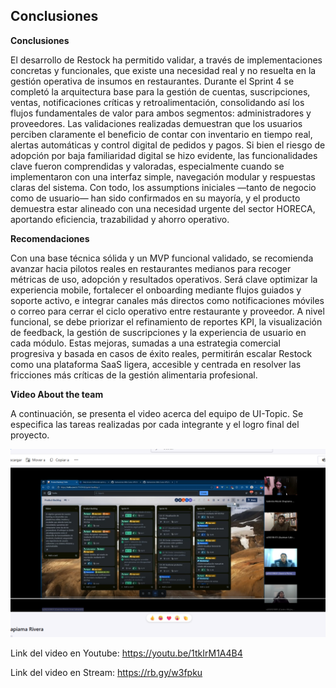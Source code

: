## Conclusiones

**Conclusiones**

El desarrollo de Restock ha permitido validar, a través de implementaciones concretas y funcionales, que existe una necesidad real y no resuelta en la gestión operativa de insumos en restaurantes. Durante el Sprint 4 se completó la arquitectura base para la gestión de cuentas, suscripciones, ventas, notificaciones críticas y retroalimentación, consolidando así los flujos fundamentales de valor para ambos segmentos: administradores y proveedores. Las validaciones realizadas demuestran que los usuarios perciben claramente el beneficio de contar con inventario en tiempo real, alertas automáticas y control digital de pedidos y pagos. Si bien el riesgo de adopción por baja familiaridad digital se hizo evidente, las funcionalidades clave fueron comprendidas y valoradas, especialmente cuando se implementaron con una interfaz simple, navegación modular y respuestas claras del sistema. Con todo, los assumptions iniciales —tanto de negocio como de usuario— han sido confirmados en su mayoría, y el producto demuestra estar alineado con una necesidad urgente del sector HORECA, aportando eficiencia, trazabilidad y ahorro operativo.

**Recomendaciones**

Con una base técnica sólida y un MVP funcional validado, se recomienda avanzar hacia pilotos reales en restaurantes medianos para recoger métricas de uso, adopción y resultados operativos. Será clave optimizar la experiencia mobile, fortalecer el onboarding mediante flujos guiados y soporte activo, e integrar canales más directos como notificaciones móviles o correo para cerrar el ciclo operativo entre restaurante y proveedor. A nivel funcional, se debe priorizar el refinamiento de reportes KPI, la visualización de feedback, la gestión de suscripciones y la experiencia de usuario en cada módulo. Estas mejoras, sumadas a una estrategia comercial progresiva y basada en casos de éxito reales, permitirán escalar Restock como una plataforma SaaS ligera, accesible y centrada en resolver las fricciones más críticas de la gestión alimentaria profesional.

 **Video About the team**

A continuación, se presenta el video acerca del equipo de UI-Topic. Se especifica las tareas realizadas por cada integrante y el logro final del proyecto.

![About the team](assets/images/cap-5/aboutTheTeam.png)

Link del video en Youtube: https://youtu.be/1tkIrM1A4B4

Link del video en Stream: https://rb.gy/w3fpku
